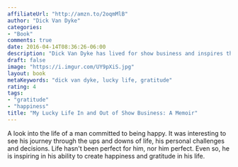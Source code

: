 ```yaml
---
affiliateUrl: "http://amzn.to/2oqmMlB"
author: "Dick Van Dyke"
categories:
- "Book"
comments: true
date: 2016-04-14T08:36:26-06:00
description: "Dick Van Dyke has lived for show business and inspires through his own happiness and gratitude for life."
draft: false
image: "https://i.imgur.com/UY9pXiS.jpg"
layout: book
metaKeywords: "dick van dyke, lucky life, gratitude"
rating: 4
tags:
- "gratitude"
- "happiness"
title: "My Lucky Life In and Out of Show Business: A Memoir"
---
```


A look into the life of a man committed to being happy.  It was interesting to see his journey through the ups and downs of life, his personal challenges and decisions.  Life hasn't been perfect for him, nor him perfect.  Even so, he is inspiring in his ability to create happiness and gratitude in his life.

<!--more-->
